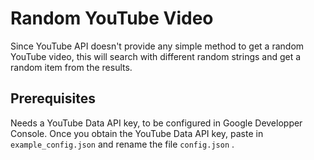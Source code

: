 # Random YouTube Video

Since YouTube API doesn't provide any simple method to get a random YouTube video, this will search with different random strings and get a random item from the results.

## Prerequisites

Needs a YouTube Data API key, to be configured in Google Developper Console.
Once you obtain the YouTube Data API key, paste in `example_config.json` and rename the file `config.json` .
